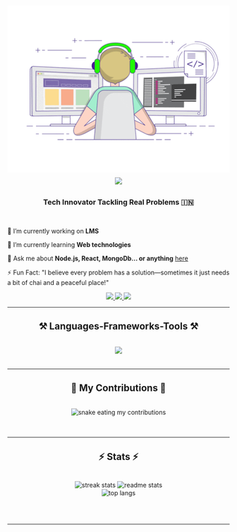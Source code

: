<img align="right" src="assests/imagiing.gif" />

<h1 align="center">
    <img src="https://readme-typing-svg.herokuapp.com/?font=Righteous&size=35&center=true&vCenter=true&width=500&height=70&duration=4000&lines=Hi+There!+👋;+I'm+Kishlay!;" />
</h1>

<h3 align="center">Tech Innovator Tackling Real Problems 🇮🇳</h3>

<br/>

<div align="center">
  <div align="left">
    <p>🔭 I’m currently working on <b>LMS</b></p>
  </div>
  <div align="left">
    <p>🌱 I’m currently learning <b>Web technologies</b></p>
  </div>
  <div align="left">
    <p>💬 Ask me about <b>Node.js, React, MongoDb... or anything</b> <a href="https://github.com/kishlay-kumar7/kishlay-kumar7/issues">here</a></p>
  </div>
  <div align="left">
    <p>⚡ Fun Fact: "I believe every problem has a solution—sometimes it just needs a bit of chai and a peaceful place!"</p>
  </div>
</div>

<div align="center"> 
  <a href="mailto:kishlay141@gmail.com">
    <img src="https://img.shields.io/badge/Gmail-333333?style=for-the-badge&logo=gmail&logoColor=red" />
  </a>
  <a href="https://linkedin.com/in/kishlaykumar1" target="_blank">
    <img src="https://img.shields.io/badge/LinkedIn-0077B5?style=for-the-badge&logo=linkedin&logoColor=white" target="_blank" />
  </a>
  <a href="https://kishlay-kumar7.github.io" target="_blank">
     <img src="https://img.shields.io/badge/Portfolio-FF5722?style=for-the-badge&logo=todoist&logoColor=white" target="_blank" />
  </a>
</div>

<hr/>

<h2 align="center">⚒️ Languages-Frameworks-Tools ⚒️</h2>
<br/>
<div align="center">
    <img src="https://skillicons.dev/icons?i=javascript,cpp,python,c,nodejs,react,express,mongodb,mysql,github,git,figma,tailwind,bootstrap,vscode" />
</div>

<br/>
<hr/>

<div align="center">
  <h2>🐍 My Contributions 🐍</h2>
  <br>
  <!-- Animated snake GIF -->
  <img alt="snake eating my contributions" src="https://raw.githubusercontent.com/kishlay-kumar7/kishlay-kumar7/output/github-contribution-grid-snake.svg" />
  <br/><br/><br/>
</div>

<hr/>

<h2 align="center">⚡ Stats ⚡</h2>
<br>
<div align=center>
  <img width=390 src="https://github-readme-streak-stats.herokuapp.com/?user=kishlay-kumar7&count_private=true&theme=react&border_radius=10" alt="streak stats"/>
  <img width=390 src="https://github-readme-stats.vercel.app/api?username=kishlay-kumar7&count_private=true&show_icons=true&theme=react&rank_icon=github&border_radius=10" alt="readme stats" />
  <br/>
  <img width=325 align="center" src="https://github-readme-stats.vercel.app/api/top-langs/?username=kishlay-kumar7&hide=HTML&langs_count=8&layout=compact&theme=react&border_radius=10&size_weight=0.5&count_weight=0.5&exclude_repo=github-readme-stats" alt="top langs" />
</div>

<br/><br/>

<hr/>

<br/>
